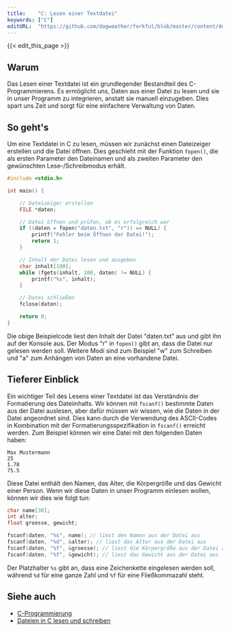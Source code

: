 ```yaml
---
title:    "C: Lesen einer Textdatei"
keywords: ["C"]
editURL:  "https://github.com/dogweather/forkful/blob/master/content/de/c/reading-a-text-file.md"
---
```


{{< edit_this_page >}}

## Warum

Das Lesen einer Textdatei ist ein grundlegender Bestandteil des C-Programmierens. Es ermöglicht uns, Daten aus einer Datei zu lesen und sie in unser Programm zu integrieren, anstatt sie manuell einzugeben. Dies spart uns Zeit und sorgt für eine einfachere Verwaltung von Daten.

## So geht's

Um eine Textdatei in C zu lesen, müssen wir zunächst einen Dateizeiger erstellen und die Datei öffnen. Dies geschieht mit der Funktion `fopen()`, die als ersten Parameter den Dateinamen und als zweiten Parameter den gewünschten Lese-/Schreibmodus erhält.

````C
#include <stdio.h>

int main() {

    // Dateizeiger erstellen
    FILE *daten;

    // Datei öffnen und prüfen, ob es erfolgreich war
    if ((daten = fopen("daten.txt", "r")) == NULL) {
        printf("Fehler beim Öffnen der Datei!");
        return 1;
    }

    // Inhalt der Datei lesen und ausgeben
    char inhalt[100];
    while (fgets(inhalt, 100, daten) != NULL) {
        printf("%s", inhalt);
    }

    // Datei schließen
    fclose(daten);

    return 0;
}
````

Die obige Beispielcode liest den Inhalt der Datei "daten.txt" aus und gibt ihn auf der Konsole aus. Der Modus "r" in `fopen()` gibt an, dass die Datei nur gelesen werden soll. Weitere Modi sind zum Beispiel "w" zum Schreiben und "a" zum Anhängen von Daten an eine vorhandene Datei.

## Tieferer Einblick

Ein wichtiger Teil des Lesens einer Textdatei ist das Verständnis der Formatierung des Dateiinhalts. Wir können mit `fscanf()` bestimmte Daten aus der Datei auslesen, aber dafür müssen wir wissen, wie die Daten in der Datei angeordnet sind. Dies kann durch die Verwendung des ASCII-Codes in Kombination mit der Formatierungsspezifikation in `fscanf()` erreicht werden. Zum Beispiel können wir eine Datei mit den folgenden Daten haben:

```
Max Mustermann
25
1.78
75.5
```

Diese Datei enthält den Namen, das Alter, die Körpergröße und das Gewicht einer Person. Wenn wir diese Daten in unser Programm einlesen wollen, können wir dies wie folgt tun:

````C
char name[30];
int alter;
float groesse, gewicht;

fscanf(daten, "%s", name); // liest den Namen aus der Datei aus
fscanf(daten, "%d", &alter); // liest das Alter aus der Datei aus
fscanf(daten, "%f", &groesse); // liest die Körpergröße aus der Datei aus
fscanf(daten, "%f", &gewicht); // liest das Gewicht aus der Datei aus
````

Der Platzhalter `%s` gibt an, dass eine Zeichenkette eingelesen werden soll, während `%d` für eine ganze Zahl und `%f` für eine Fließkommazahl steht.

## Siehe auch

- [C-Programmierung](https://de.wikipedia.org/wiki/C-Programmierung)
- [Dateien in C lesen und schreiben](https://www.programmieraufgaben.ch/aufgabe/dateien-in-c-lesen-und-schreiben/eng6j1ft)
